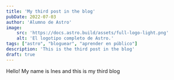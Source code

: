 ```yaml
---
title: 'My third post in the blog'
pubDate: 2022-07-03
author: 'Alumno de Astro'
image:
    src: 'https://docs.astro.build/assets/full-logo-light.png'
    alt: 'El logotipo completo de Astro.'
tags: ["astro", "bloguear", "aprender en público"]
description: 'This is the third post in the blog'
draft: true
---
```


Hello! My name is Ines and this is my third blog